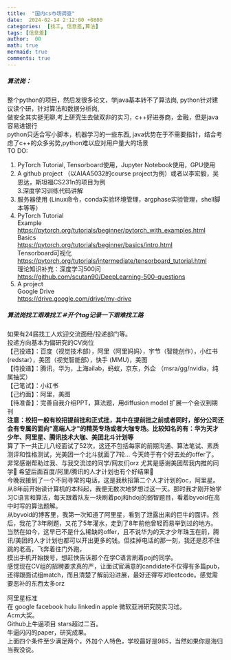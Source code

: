 ```yaml
---
title:  "国内cs市场调查"
date:  2024-02-14 2:12:00 +0800
categories:  [找工, 信息差,算法] 
tags: [信息差]     
author:  00                    
math: true
mermaid: true
comments: true
---
```


##### 算法岗：
整个python的项目，然后发很多论文，学java基本转不了算法岗, python针对建议读个研，针对算法和数据分析岗,<br>
做安全其实挺无聊,考上研究生去做双非的实习，c++好进券商，金融，但是java容易进银行<br>
python只适合写小脚本，机器学习的一些东西, java优势在于不需要指针，结合考虑了c++的众多劣势,python难以应对用户量大的场景<br>
TO DO:<br>

1. PyTorch Tutorial, Tensorboard使用，Jupyter Notebook使用，GPU使用<br>
2. A github project （以AIAA5032的course project为例）或者以李宏毅，吴恩达，斯坦福CS231n的项目为例<br>
3.深度学习训练代码讲解<br>
3. 服务器使用 (Linux命令，conda实验环境管理，argphase实验管理，shell脚本等等）<br>
4. PyTorch Tutorial<br>
Example<br>
https://pytorch.org/tutorials/beginner/pytorch_with_examples.html<br>
Basics<br>
https://pytorch.org/tutorials/beginner/basics/intro.html<br>
Tensorboard可视化<br>
https://pytorch.org/tutorials/intermediate/tensorboard_tutorial.html<br>
理论知识补充：深度学习500问<br>
https://github.com/scutan90/DeepLearning-500-questions<br>
5. A project<br>
Google Drive<br>
https://drive.google.com/drive/my-drive<br>


##### 算法岗找工艰难找工＃开个tag记录一下艰难找工路 <br>
如果有24届找工人欢迎交流面经/投递部门等。<br>
投递方向基本为偏研究的CV岗位<br>
【己投递】：百度（视觉技术部），阿里（阿里妈妈），宇节（智能创作），小红书 (redstar），美团（视觉智能部），快手 (MMU)，美图<br>
【待投递】：腾讯，华为，上海ailab，蚂蚁，京东，外企 （msra/gg/nvidia，纯属抽奖）<br>
【己笔试】：小红书<br>
【己约面】：阿里，美图<br>
【待准备】：完善自我介绍PPT，算法题，用diffusion model 扩展一个会议到期刊<br>
**注意：校招一般有校招提前批和正式批，其中在提前批之前或者同时，部分公司还会有专属的面向"高端人才"的精英专场或者大咖专场。比较知名的有：华为天才少年、阿里星、腾讯技术大咖、美团北斗计划等**<br>
算了下一共正儿八经面试了52次，这还不包括每家的前期沟通、算法笔试、素质测评和性格测试，光美团一个北斗就面了7轮... 今天终于有个好去处的offer了。<br>
非常感谢帮助过我、与我交流过的同学/网友们orz 尤其是感谢美团帮我内推的同学🙏 希望后面百度/阿里/腾讯的人才计划也有个好结果🙏<br>
今晚我接到了一个不同寻常的电话，这是我秋招第二个人才计划的oc，阿里星。<br>
从8年前开始读计算机的本科起，我便无数次地梦想过这一天。那时我才刚开始学习C语言和算法，每天跟着队友一块刷着poj和hdoj的弱智题目，看着byvoid在高中时写的算法题解。<br>
从byvoid的博客里，我第一次知道了阿里星，看到了泄露出来的巨牛的面评。然后，我花了3年刷题，又花了5年灌水，走到了8年前他曾轻而易举到过的地方。<br>
当然在如今，这早已不是什么稀缺的offer，且不说华为的天才少年珠玉在前，腾讯/美团的人才计划也都可以开出更多的钱。但挂掉电话的那一刻，我还是忍不住跳的老高，飞奔着往门外跑，<br>
摸出手机开始拨号，想赶快告诉那个在学C语言刷着poj的同学。<br>
感觉现在CV组的招聘要求真的严，让面试官满意的candidate不仅得有多篇pub，还得跟面试组match，而且清楚了解前沿进展，最好还得写对leetcode。感觉需要恶补的东西太多orz<br>

阿里星标准<br>
在 google facebook hulu linkedin apple 微软亚洲研究院实习过。<br>
Acm大奖。<br>
Github上牛逼项目 stars超过二百。<br>
牛逼闪闪的paper，研究成果。<br>
上面四个条件至少满足两个，外加个人特色，学校最好是985，当然如果你是海归当我没说。<br>


